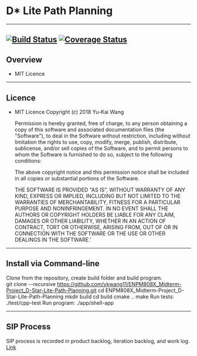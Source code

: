 # D* Lite Path Planning
---
[![Build Status](https://travis-ci.com/ykwang11/ENPM808X_Midterm-Project_D-Star-Lite-Path-Planning.svg?branch=master)](https://travis-ci.com/ykwang11/ENPM808X_Midterm-Project_D-Star-Lite-Path-Planning)
[![Coverage Status](https://coveralls.io/repos/github/ykwang11/ENPM808X_Midterm-Project_D-Star-Lite-Path-Planning/badge.svg?branch=master)](https://coveralls.io/github/ykwang11/ENPM808X_Midterm-Project_D-Star-Lite-Path-Planning?branch=master)
---
## Overview
* MIT Licence

---
## Licence
* MIT Licence
  Copyright (c) 2018 Yu-Kai Wang

  Permission is hereby granted, free of charge, to any person obtaining a copy
of this software and associated documentation files (the "Software"), to deal
in the Software without restriction, including without limitation the rights
to use, copy, modify, merge, publish, distribute, sublicense, and/or sell
copies of the Software, and to permit persons to whom the Software is
furnished to do so, subject to the following conditions:

  The above copyright notice and this permission notice shall be included in all
copies or substantial portions of the Software.

  THE SOFTWARE IS PROVIDED "AS IS", WITHOUT WARRANTY OF ANY KIND, EXPRESS OR
IMPLIED, INCLUDING BUT NOT LIMITED TO THE WARRANTIES OF MERCHANTABILITY,
FITNESS FOR A PARTICULAR PURPOSE AND NONINFRINGEMENT. IN NO EVENT SHALL THE
AUTHORS OR COPYRIGHT HOLDERS BE LIABLE FOR ANY CLAIM, DAMAGES OR OTHER
LIABILITY, WHETHER IN AN ACTION OF CONTRACT, TORT OR OTHERWISE, ARISING FROM,
OUT OF OR IN CONNECTION WITH THE SOFTWARE OR THE USE OR OTHER DEALINGS IN THE
SOFTWARE.'

---
## Install via Command-line  
Clone from the repository, create build folder and build program.  
  git clone --recursive https://github.com/ykwang11/ENPM808X_Midterm-Project_D-Star-Lite-Path-Planning.git
  cd ENPM808X_Midterm-Project_D-Star-Lite-Path-Planning
  mkdir build
  cd build
  cmake ..
  make
  Run tests: ./test/cpp-test
  Run program: ./app/shell-app

---
## SIP Process
SIP process is recorded in product backlog, iteration backlog, and work log.   
[Link](https://drive.google.com/drive/folders/1RUn3eqfVhPALQS88JPey561u3MOfQhIE?usp=sharing)

